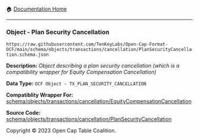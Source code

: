 :house: [Documentation Home](../../../../../README.md)

---

### Object - Plan Security Cancellation

`https://raw.githubusercontent.com/TenKeyLabs/Open-Cap-Format-OCF/main/schema/objects/transactions/cancellation/PlanSecurityCancellation.schema.json`

  **Description:** _Object describing a plan security cancellation (which is a compatibility wrapper for Equity Compensation Cancellation)_

  **Data Type:** `OCF Object - TX_PLAN_SECURITY_CANCELLATION`

  **Compatiblity Wrapper For:** [schema/objects/transactions/cancellation/EquityCompensationCancellation](./EquityCompensationCancellation.md)

  **Source Code:** [schema/objects/transactions/cancellation/PlanSecurityCancellation](../../../../../../schema/objects/transactions/cancellation/PlanSecurityCancellation.schema.json)

Copyright © 2023 Open Cap Table Coalition.
